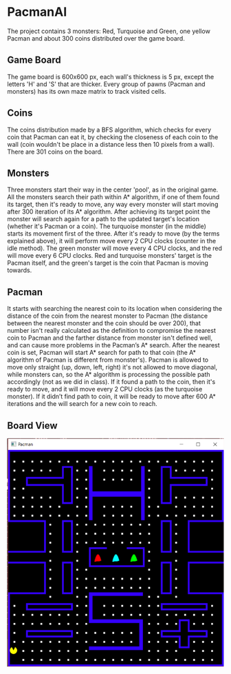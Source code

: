 # PacmanAI

The project contains 3 monsters: Red, Turquoise and Green, one yellow Pacman and about 300 coins distributed over the game board.
&nbsp;
&nbsp;
## Game Board
The game board is 600x600 px, each wall's thickness is 5 px, except the letters 'H' and 'S' that are thicker. Every group of pawns (Pacman and monsters) has its own maze matrix to track visited cells. 
&nbsp;
&nbsp;
## Coins
The coins distribution made by a BFS algorithm, which checks for every coin that Pacman can eat it, by checking the closeness of each coin to the wall (coin wouldn't be place in a distance less then 10 pixels from a wall). 
There are 301 coins on the board.
&nbsp;
&nbsp;
## Monsters
Three monsters start their way in the center 'pool', as in the original game.
All the monsters search their path within A* algorithm, if one of them found its target, then it's ready to move, any way every monster will start moving after 300 iteration of its A* algorithm. After achieving its target point the monster will search again for a path to the updated target's location (whether it's Pacman or a coin).
The turquoise monster (in the middle) starts its movement first of the three. After it's ready to move (by the terms explained above), it will perform move every 2 CPU clocks (counter in the idle method). 
The green monster will move every 4 CPU clocks, and the red will move every 6 CPU clocks.
Red and turquoise monsters' target is the Pacman itself, and the green's target is the coin that Pacman is moving towards.
&nbsp;
&nbsp;
## Pacman
It starts with searching the nearest coin to its location when considering the distance of the coin from the nearest monster to Pacman (the distance between the nearest monster and the coin should be over 200), that number isn't really calculated as the definition to compromise the nearest coin to Pacman and the farther distance from monster isn't defined well, and can cause more problems in the Pacman’s A* search.
After the nearest coin is set, Pacman will start A* search for path to that coin (the A* algorithm of Pacman is different from monster's). Pacman is allowed to move only straight (up, down, left, right) it's not allowed to move diagonal, while monsters can, so the A* algorithm is processing the possible path accordingly (not as we did in class). If it found a path to the coin, then it's ready to move, and it will move every 2 CPU clocks (as the turquoise monster). If it didn’t find path to coin, it will be ready to move after 600 A* iterations and the will search for a new coin to reach.
&nbsp;
&nbsp;
## Board View

![Alt Text](https://github.com/HadarPur/PacmanAI/blob/master/PacmanBoard.png)

